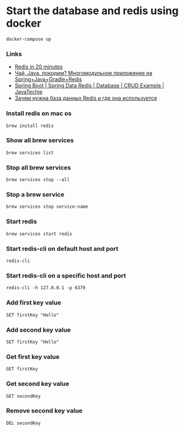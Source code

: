 # Start the database and redis using docker

````shell
docker-compose up
````

### Links
- [Redis in 20 minutes](https://www.youtube.com/watch?v=QpBaA6B1U90)
- [Чай, Java, покодим? Многомодульное приложение на Spring+Java+Gradle+Redis](https://www.youtube.com/watch?v=0zb54cB8SP8)
- [Spring Boot | Spring Data Redis | Database | CRUD Example | JavaTechie](https://www.youtube.com/watch?v=oRGqCz8OLcM)
- [Зачем нужна база данных Redis и где она используется](https://www.youtube.com/watch?v=ANPI0jtqu_I)

### Install redis on mac os

```shell
brew install redis
```

### Show all brew services
```shell
brew services list
```

### Stop all brew services
```shell
brew services stop --all
```

### Stop a brew service
```shell
brew services stop service-name
```

### Start redis
```shell
brew services start redis
```

### Start redis-cli on default host and port
```shell
redis-cli
```

### Start redis-cli on a specific host and port
```shell
redis-cli -h 127.0.0.1 -p 6379
```

### Add first key value
```shell
SET firstKey "Hello"
```

### Add second key value
```shell
SET firstKey "Hello"
```

### Get first key value
```shell
GET firstKey
```

### Get second key value
```shell
GET secondKey
```

### Remove second key value
```shell
DEL secondKey
```
